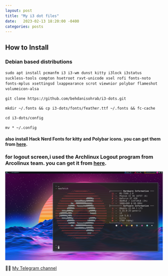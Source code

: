 ```yaml
---
layout: post
title: "My i3 dot files"
date:   2023-02-13 18:20:00 -0400
categories: posts
---
```


## How to Install

### Debian based distributions

`sudo apt install pcmanfm i3 i3-wm dunst kitty i3lock i3status suckless-tools compton hsetroot rxvt-unicode xsel rofi fonts-noto fonts-mplus xsettingsd lxappearance scrot viewnior polybar flameshot volumeicon-alsa`

`git clone https://github.com/behdanisohrab/i3-dots.git`

`mkdir ~/.fonts && cp i3-dots/fonts/feather.ttf ~/.fonts && fc-cache`

`cd i3-dots/config`

`mv * ~/.config`

#### also install Hack Nerd Fonts for kitty and Polybar icons. you can get them from [here](https://www.nerdfonts.com/font-downloads).

### for logout screen,i used the Archlinux Logout program from Arcolinux team. you can get it from [here](https://github.com/arcolinux/archlinux-logout).

 ![screenshot](https://github.com/behdanisohrab/i3-dots/blob/main/screenshot/screenshot.png)
 
 👨‍💻 [My Telegram channel](https://t.me/sbstuff)

